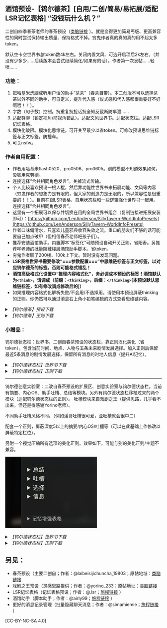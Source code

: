 ## 酒馆预设-【钨尔德茶】[自用/二创/简易/易拓展/适配LSR记忆表格] “没钱玩什么机？”

二创自四季春茶老师的春茶预设（[类脑链接](https://discord.com/channels/1134557553011998840/1374750516177010719) ）。就是变得更加简易丐版、更高兼容性的同时尝试保持输出质量、保持格式不掉。穷鬼作者真的真的真的用不起太多token。

默认空卡空世界书总token数4k左右。关闭内置文风、可选开启项后2k左右。（并没有少多少……后续版本会尝试继续简化/如果有的话）。作者第一次发帖……轻喷……

### 功能：
1. 把哈基米洗脑成听用户话的助手“茶茶”（春茶自带）。本二创版本可以选择茶茶以外不同的助手，可自定义，提升代入感（仪式感和代入感都很重要好不好啊喂！！）。
2. 字数（句子数）控制。抗重复抗抢话抗全知反截断防早泄……
3. 适配群聊（锁定视角/防视角错乱）。适配文风世界书。适配状态栏。适配LSR记忆表格。
4. 模块化破限。模块化思维链。可开关至最少以省token。可修改预设思维链标签与正文标签，防撞车。
5. 可关nsfw。

### 作者自用配置：

- 作者用哈基米flash0520、pro0506、pro0605。别的模型不知道效果如何。没钱用克劳德。
- 连接选择“合并相同角色发言”。关掉流式传输。
- 个人比较喜欢预设一根人棍，然后靠功能性世界书来拓展功能、文风等内容（穷鬼作者的想象力是有限的，但大家的创造力是无限的，所以兼容性是很重要的！！）。目前在跟LSR表格、自用状态栏和一些逻辑强化世界书一起用。连接选择“合并相同角色发言”。
- 这里有一个拓展可以保存并切换在用的全局世界书组合（复制链接进拓展安装即可）：[https://github.com/LenAnderson/SillyTavern-WorldInfoPresets](https://github.com/LenAnderson/SillyTavern-WorldInfoPresets)
- 作者口味偏清水，只喜欢儿童邪典收容失效之流。重口的朋友们不够的话可能要自己加点破甲（但相信春茶老师吧孩子们）。
- 推荐安装酒馆助手。内置脚本“标签化”可随预设自动开关正则，省阳寿。另推荐咩老师的批量隐藏楼层酒馆助手脚本。省token。
- 穷鬼作者聊了200楼、100k上下文。暂时没有发现问题。
- **LSR表格世界书需要修改“===参数配置===”中思维链标签与正文标签，以对应钨尔德茶的标签。否则可能格式错乱！**
- **酒馆高级格式化设置中“推理内容格式化”，务必调成本预设的标签！酒馆默认为`<think>`，请调成（前缀：`<thinking>`，后缀：`</thinking>`[本预设默认思维链标签，如有修改调成修改后的]）**
- 如果推理内容格式化解析失败/不会用/不选择用，请使用本预设屏蔽thinking的正则。你仍然可以通过消息右上角小铅笔编辑的方式查看思维链内容。

<details>
<summary><i>【钨尔德茶】预设下载</i></summary>

v1.1.4:
- 添加视角配置。
- 添加了一些自定义区。更方便缝合。
- 添加了加入斜体内心戏文本的选项。（你怎么这么喜欢戏剧之王？）
+ [【钨尔德茶】预设v1.1.4.json](presets/【钨尔德茶】预设v1.1.4.json)

v1.1.3:
- 测试版。修复了人机忘记首先输出`<thinking>`的问题。
- 修复思维链中XML标签未被包裹而导致错误格式化（不显示）的问题。
+ [【钨尔德茶】预设v1.1.3.json](presets/【钨尔德茶】预设v1.1.3.json)

v1.1.2:
- 修复了Post-Instruction中语言未同步配置语言的问题。
- 修复了一些其它地方中未同步配置选项的问题。（具体哪我忘了）
+ [【钨尔德茶】【春茶】预设v1.1.2.json](presets/【钨尔德茶】【春茶】预设v1.1.2.json)

v1.1.1:

- 添加了自定义助手的注释，更方便自定义
- 添加了长款破限（摘自春茶最新版，感谢春茶老师）
- 添加了互动模式/语言设置
- 更细致拆分了功能区的项目（语言、视角控制等）
- 预设信息中添加了思维链设置相关信息
+ [【钨尔德茶】【春茶】预设v1.1.1.json](presets/【钨尔德茶】【春茶】预设v1.1.1.json)

v1.1.0:
- 最初的版本。
+ [【钨尔德茶】【春茶】预设v1.1.0.json](presets/【钨尔德茶】【春茶】预设v1.1.0.json)
</details>

<details>
<summary><i>【钨尔德茶】正则下载</i></summary>

+ [【钨尔德茶】不显示content（减小间距）.json](regexes/【钨尔德茶】不显示content（减小间距）.json)

+ [【钨尔德茶】不发送字数控制标记.json](regexes/【钨尔德茶】不发送字数控制标记.json)

+ [【钨尔德茶】屏蔽thinking思维链（酒馆解析失效开）.json](regexes/【钨尔德茶】屏蔽thinking思维链（酒馆解析失效开）.json)
</details>


### 小赠品：

钨尔德状态栏：世界书，二创自春茶预设的状态栏，靠正则汉化美化（省token）。包含当前时间、地点、人物与五条未来剧情发展选择。加入正则后保留最近5条消息的剧情发展选择，保留所有消息的时地人信息（提升AI记忆）。

<details>
<summary><i>【钨尔德状态栏】世界书下载</i></summary>

v1.0.0:

- 最初的版本。
+ [【钨尔德状态栏】钨尔德自用状态栏v1.0.0.json](worldbooks/【钨尔德状态栏】钨尔德自用状态栏v1.0.0.json)
</details>

<details>
<summary><i>【钨尔德状态栏】正则下载</i></summary>

+ [【钨尔德状态栏】提示词隐藏choices[5].json](regexes/【钨尔德状态栏】提示词隐藏choices[5].json)

+ [【钨尔德状态栏】汉化information.json](regexes/【钨尔德状态栏】汉化information.json)

+ [【钨尔德状态栏】汉化choices.json](regexes/【钨尔德状态栏】汉化choices.json)
</details>

---
钨尔德创意实验室：二改自春茶预设的扩展区、创意实验室与钨尔德状态栏。当前有摘要、内心OS、助手吐槽、总结等模块。另外有钨尔德状态栏移植过来的两个模块（适配钨尔德状态栏的正则）。
吐槽模块来自戏剧之王（提供思路，几乎看不出来，但还是得感谢Yorino老师）。

不同助手吐槽风格不同。（例如潘哥吐槽很可爱，亚吐槽就会很中二）

配套一个正则，屏蔽深度5以上的摘要/内心OS/吐槽等（可以在此基础上作修改以屏蔽特定栏位）。

另附一个视觉压缩所有选项的美化正则。效果如下。可能与别的美化正则/主题不兼容。

![](gallery/ud_octopus_cat_dog_robin.png "下面记忆增强表格的CSS不被正则影响，是我在修改。")

<details>
<summary><i>【钨尔德状态栏】世界书下载</i></summary>

v1.1.0:
- 添加了总结模块。与摘要不同的是总结会总结至一整个段落。并仅聚焦于本轮回复。
- 复制了钨尔德状态栏的信息、选择模块至此，适用状态栏的对应正则。（所以现在实验室变成了状态栏的纯纯上位替代了是吗？）
+ [【钨尔德趣味】钨尔德创意实验室v1.1.0.json](worldbooks/【钨尔德趣味】钨尔德创意实验室v1.1.0.json)

v1.0.0:

- 最初的版本。
+ [【钨尔德趣味】钨尔德创意实验室v1.0.0.json](worldbooks/【钨尔德趣味】钨尔德创意实验室v1.0.0.json)
</details>

<details>
<summary><i>【钨尔德状态栏】正则下载</i></summary>

+ [【钨尔德趣味】不发送(摘要_内心os_吐槽)[5].json](regexes/【钨尔德趣味】不发送(摘要_内心os_吐槽)[5].json)
+ [【钨尔德趣味】不发送(摘要_总结_内心os_吐槽)[5].json](regexes/【钨尔德趣味】不发送(摘要_总结_内心os_吐槽)[5].json)
+ [【钨尔德趣味】视觉压缩所有选项（可能与其它美化正则不兼容）.json](regexes/【钨尔德趣味】视觉压缩所有选项（可能与其它美化正则不兼容）.json)
</details>


## 另见：

- 春茶预设（主要二创自；作者：@laibeisijichuncha_19803；原帖地址：[类脑链接](https://discord.com/channels/1134557553011998840/1374750516177010719%EF%BC%89)
- 戏剧之王预设（灵感思路提供；作者：@yorino_233；原帖地址：[类脑链接](https://discord.com/channels/1134557553011998840/1355588349196243145%EF%BC%89)
- LSR记忆表格（记忆表格预设；作者：@.lsr；[旅程链接](https://discord.com/channels/1291925535324110879/1361647748738322432) ）
- 酒馆助手（脚本助手；作者：@airly99；[旅程链接](https://discord.com/channels/1291925535324110879/1363482767421341868) ）
- 更好的消息记录管理（批量隐藏聊天消息；作者：@simamiemie；[旅程链接](https://discord.com/channels/1291925535324110879/1370465356828901506) ）

[CC-BY-NC-SA 4.0]